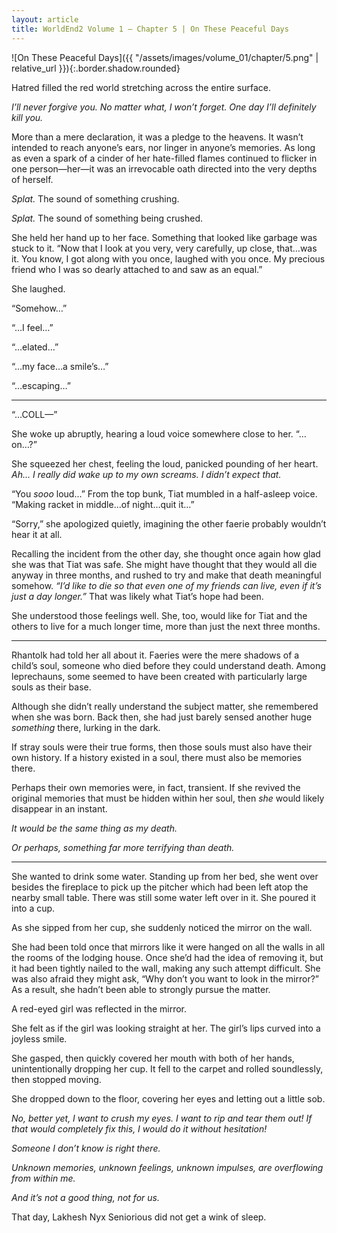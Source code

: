 ```yaml
---
layout: article
title: WorldEnd2 Volume 1 – Chapter 5 | On These Peaceful Days
---
```


![On These Peaceful Days]({{ "/assets/images/volume_01/chapter/5.png" | relative_url }}){:.border.shadow.rounded}

Hatred filled the red world stretching across the entire surface.

<em>I’ll never forgive you. No matter what, I won’t forget. One day I’ll definitely kill you.</em>

More than a mere declaration, it was a pledge to the heavens. It wasn’t intended to reach anyone’s ears, nor linger in anyone’s memories. As long as even a spark of a cinder of her hate-filled flames continued to flicker in one person—her—it was an irrevocable oath directed into the very depths of herself.

<em>Splat.</em> The sound of something crushing.

<em>Splat.</em> The sound of something being crushed.

She held her hand up to her face. Something that looked like garbage was stuck to it. “Now that I look at you very, very carefully, up close, that…was it. You know, I got along with you once, laughed with you once. My precious friend who I was so dearly attached to and saw as an equal.”

She laughed.

“Somehow…”

“…I feel…”

“…elated…”

“…my face…a smile’s…”

“…escaping…”

* * *

“…COLL—”

She woke up abruptly, hearing a loud voice somewhere close to her. “…on…?”

She squeezed her chest, feeling the loud, panicked pounding of her heart. <em>Ah… I really did wake up to my own screams. I didn’t expect that.</em>

“You <em>sooo</em> loud…” From the top bunk, Tiat mumbled in a half-asleep voice. “Making racket in middle…of night…quit it…”

“Sorry,” she apologized quietly, imagining the other faerie probably wouldn’t hear it at all.

Recalling the incident from the other day, she thought once again how glad she was that Tiat was safe. She might have thought that they would all die anyway in three months, and rushed to try and make that death meaningful somehow. <em>“I’d like to die so that even one of my friends can live, even if it’s just a day longer.”</em> That was likely what Tiat’s hope had been.

She understood those feelings well. She, too, would like for Tiat and the others to live for a much longer time, more than just the next three months.

* * *

Rhantolk had told her all about it. Faeries were the mere shadows of a child’s soul, someone who died before they could understand death. Among leprechauns, some seemed to have been created with particularly large souls as their base.

Although she didn’t really understand the subject matter, she remembered when she was born. Back then, she had just barely sensed another huge <em>something</em> there, lurking in the dark.

If stray souls were their true forms, then those souls must also have their own history. If a history existed in a soul, there must also be memories there.

Perhaps their own memories were, in fact, transient. If she revived the original memories that must be hidden within her soul, then <em>she</em> would likely disappear in an instant.

<em>It would be the same thing as my death.</em>

<em>Or perhaps, something far more terrifying than death.</em>

* * *

She wanted to drink some water. Standing up from her bed, she went over besides the fireplace to pick up the pitcher which had been left atop the nearby small table. There was still some water left over in it. She poured it into a cup.

As she sipped from her cup, she suddenly noticed the mirror on the wall.

She had been told once that mirrors like it were hanged on all the walls in all the rooms of the lodging house. Once she’d had the idea of removing it, but it had been tightly nailed to the wall, making any such attempt difficult. She was also afraid they might ask, “Why don’t you want to look in the mirror?” As a result, she hadn’t been able to strongly pursue the matter.

A red-eyed girl was reflected in the mirror.

She felt as if the girl was looking straight at her. The girl’s lips curved into a joyless smile.

She gasped, then quickly covered her mouth with both of her hands, unintentionally dropping her cup. It fell to the carpet and rolled soundlessly, then stopped moving.

She dropped down to the floor, covering her eyes and letting out a little sob.

<em>No, better yet, I want to crush my eyes. I want to rip and tear them out! If that would completely fix this, I would do it without hesitation!</em>

<em>Someone I don’t know is right there.</em>

<em>Unknown memories, unknown feelings, unknown impulses, are overflowing from within me.</em>

<em>And it’s not a good thing, not for us.</em>

That day, Lakhesh Nyx Seniorious did not get a wink of sleep.